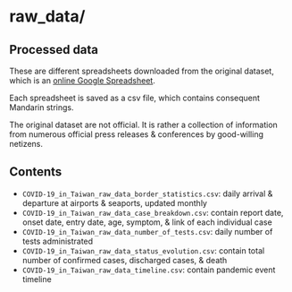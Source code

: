 raw_data/
=========


Processed data
--------------

These are different spreadsheets downloaded from the original dataset, which is an [online Google Spreadsheet](https://docs.google.com/spreadsheets/d/e/2PACX-1vRM7gTCUvuCqR3zdcLGccuGLv1s7dpDcQ-MeH_AZxnCXtW4iqVmEzUnDSKR7o8OiMLPMelEpxE7Pi4Q/pubhtml#).

Each spreadsheet is saved as a csv file, which contains consequent Mandarin strings.

The original dataset are not official. It is rather a collection of information from numerous official press releases & conferences by good-willing netizens.


Contents
--------

- `COVID-19_in_Taiwan_raw_data_border_statistics.csv`: daily arrival & departure at airports & seaports, updated monthly
- `COVID-19_in_Taiwan_raw_data_case_breakdown.csv`: contain report date, onset date, entry date, age, symptom, & link of each individual case
- `COVID-19_in_Taiwan_raw_data_number_of_tests.csv`: daily number of tests administrated
- `COVID-19_in_Taiwan_raw_data_status_evolution.csv`: contain total number of confirmed cases, discharged cases, & death
- `COVID-19_in_Taiwan_raw_data_timeline.csv`: contain pandemic event timeline

